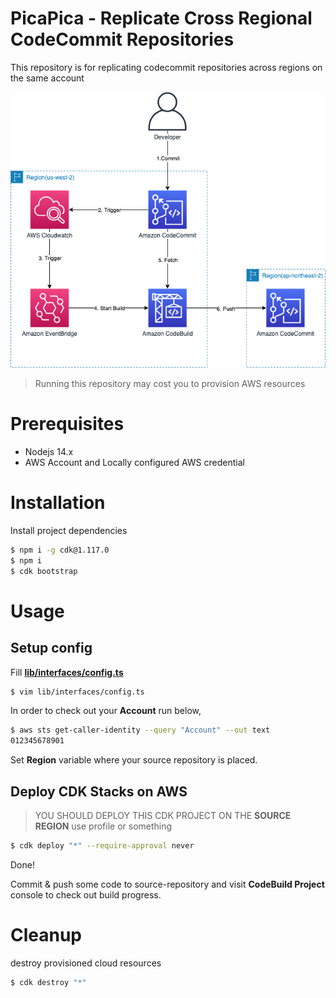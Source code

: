 # PicaPica - Replicate Cross Regional CodeCommit Repositories

This repository is for replicating codecommit repositories across regions on the same account

<img src="img/architecture.png" />

> Running this repository may cost you to provision AWS resources

# Prerequisites

- Nodejs 14.x
- AWS Account and Locally configured AWS credential

# Installation

Install project dependencies

```bash
$ npm i -g cdk@1.117.0
$ npm i
$ cdk bootstrap
```

# Usage

## Setup config

Fill [**lib/interfaces/config.ts**](lib/interfaces/config.ts)

```bash
$ vim lib/interfaces/config.ts
```

In order to check out your **Account** run below,

```bash
$ aws sts get-caller-identity --query "Account" --out text
012345678901
```

Set **Region** variable where your source repository is placed.

## Deploy CDK Stacks on AWS

> YOU SHOULD DEPLOY THIS CDK PROJECT ON THE **SOURCE REGION**
> use profile or something

```bash
$ cdk deploy "*" --require-approval never
```

Done!

Commit & push some code to source-repository and
visit **CodeBuild Project** console to check out build progress.

# Cleanup

destroy provisioned cloud resources

```bash
$ cdk destroy "*"
```
